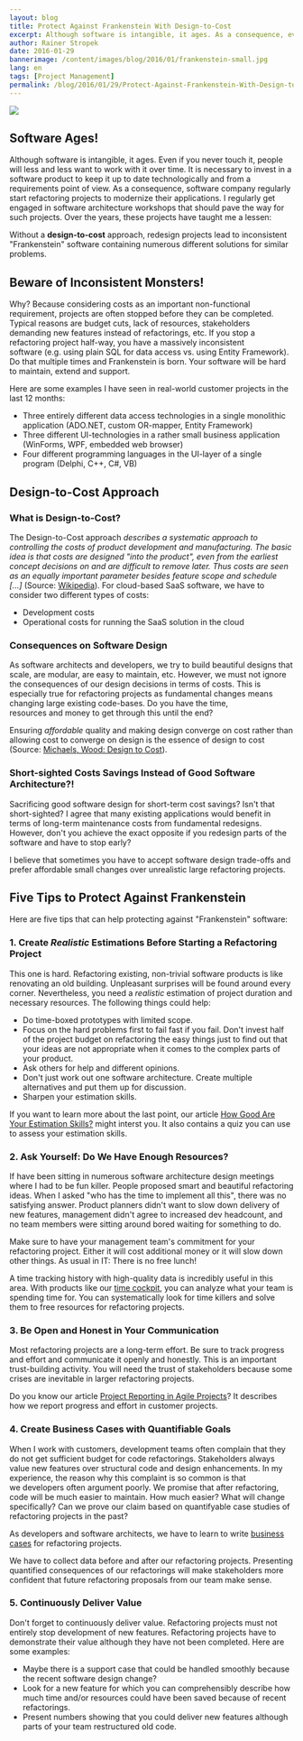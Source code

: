 ```yaml
---
layout: blog
title: Protect Against Frankenstein With Design-to-Cost
excerpt: Although software is intangible, it ages. As a consequence, every software company will at some point need to make significant investments to redesign and modernize existing applications. In such projects, costs and available resources are important for design decisions. Without a design-to-cost approach, redesign projects often are stopped before they are finished. Frankenstein software is the result. Read more about how to use the design-to-cost approach to protect against Frankenstein.
author: Rainer Stropek
date: 2016-01-29
bannerimage: /content/images/blog/2016/01/frankenstein-small.jpg
lang: en
tags: [Project Management]
permalink: /blog/2016/01/29/Protect-Against-Frankenstein-With-Design-to-Cost
---
```


<p>
  <img src="{{site.baseurl}}/content/images/blog/2016/01/frankenstein.jpg" />
</p><h2>Software Ages!</h2><p>Although software is intangible, it ages. Even if you never touch it, people will less and less want to work with it over time. It is necessary to invest in a software product to keep it up to date technologically and from a requirements point of view. As a consequence, software company regularly start refactoring projects to modernize their applications. I regularly get engaged in software architecture workshops that should pave the way for such projects. Over the years, these projects have taught me a lessen:</p><p class="showcase">Without a <strong>design-to-cost</strong> approach, redesign projects lead to inconsistent "Frankenstein" software containing numerous different solutions for similar problems.</p><h2>Beware of Inconsistent Monsters!</h2><p>Why? Because considering costs as an important non-functional requirement, projects are often stopped before they can be completed. Typical reasons are budget cuts, lack of resources, stakeholders demanding new features instead of refactorings, etc. If you stop a refactoring project half-way, you have a massively inconsistent software (e.g. using plain SQL for data access vs. using Entity Framework). Do that multiple times and Frankenstein is born. Your software will be hard to maintain, extend and support.</p><p>Here are some examples I have seen in real-world customer projects in the last 12 months:</p><ul>
  <li>Three entirely different data access technologies in a single monolithic application (ADO.NET, custom OR-mapper, Entity Framework)</li>
  <li>Three different UI-technologies in a rather small business application (WinForms, WPF, embedded web browser)</li>
  <li>Four different programming languages in the UI-layer of a single program (Delphi, C++, C#, VB)</li>
</ul><h2>Design-to-Cost Approach
<br /></h2><h3>What is Design-to-Cost?</h3><p>The Design-to-Cost approach <em>describes a systematic approach to controlling the costs of product development and manufacturing. The basic idea is that costs are designed "into the product", even from the earliest concept decisions on and are difficult to remove later. Thus costs are seen as an equally important parameter besides feature scope and schedule [...]</em> (Source: <a href="https://en.wikipedia.org/wiki/Design-to-cost" target="_blank">Wikipedia</a>). For cloud-based SaaS software, we have to consider two different types of costs:</p><ul>
  <li>Development costs</li>
  <li>Operational costs for running the SaaS solution in the cloud
<br /></li>
</ul><h3>Consequences on Software Design</h3><p>As software architects and developers, we try to build beautiful designs that scale, are modular, are easy to maintain, etc. However, we must not ignore the consequences of our design decisions in terms of costs. This is especially true for refactoring projects as fundamental changes means changing large existing code-bases. Do you have the time, resources and money to get through this until the end?</p><p class="showcase">Ensuring <em>affordable</em> quality and making design converge on cost rather than allowing cost to converge on design is the essence of design to cost (Source: <a href="https://books.google.at/books?id=XXIJTb7P2koC&amp;lpg=PP1&amp;dq=design%20to%20cost&amp;hl=de&amp;pg=PR17#v=onepage&amp;q=design%20to%20cost&amp;f=false" target="_blank">Michaels, Wood: Design to Cost</a>).</p><h3>Short-sighted Costs Savings Instead of Good Software Architecture?!</h3><p>Sacrificing good software design for short-term cost savings? Isn't that short-sighted? I agree that many existing applications would benefit in terms of long-term maintenance costs from fundamental redesigns. However, don't you achieve the exact opposite if you redesign parts of the software and have to stop early?</p><p class="showcase">I believe that sometimes you have to accept software design trade-offs and prefer affordable small changes over unrealistic large refactoring projects.</p><h2>Five Tips to Protect Against Frankenstein
<br /></h2><p>Here are five tips that can help protecting against "Frankenstein" software:</p><h3>1. Create <em>Realistic</em> Estimations Before Starting a Refactoring Project</h3><p>This one is hard. Refactoring existing, non-trivial software products is like renovating an old building. Unpleasant surprises will be found around every corner. Nevertheless, you need a <em>realistic</em> estimation of project duration and necessary resources. The following things could help:</p><ul>
  <li>Do time-boxed prototypes with limited scope.</li>
  <li>Focus on the hard problems first to fail fast if you fail. Don't invest half of the project budget on refactoring the easy things just to find out that your ideas are not appropriate when it comes to the complex parts of your product.</li>
  <li>Ask others for help and different opinions.</li>
  <li>Don't just work out one software architecture. Create multiple alternatives and put them up for discussion.</li>
  <li>Sharpen your estimation skills.</li>
</ul><p class="showcase">If you want to learn more about the last point, our article <a href="~/blog/2013/07/19/How-Good-Are-Your-Estimation-Skills" target="_blank">How Good Are Your Estimation Skills?</a> might interst you. It also contains a quiz you can use to assess your estimation skills.<br /></p><h3>2. Ask Yourself: Do We Have Enough Resources?</h3><p>If have been sitting in numerous software architecture design meetings where I had to be fun killer. People proposed smart and beautiful refactoring ideas. When I asked "who has the time to implement all this", there was no satisfying answer. Product planners didn't want to slow down delivery of new features, management didn't agree to increased dev headcount, and no team members were sitting around bored waiting for something to do.<br /></p><p class="showcase">Make sure to have your management team's commitment for your refactoring project. Either it will cost additional money or it will slow down other things. As usual in IT: There is no free lunch!</p><p>A time tracking history with high-quality data is incredibly useful in this area. With products like our <a href="http://www.timecockpit.com" target="_blank">time cockpit</a>, you can analyze what your team is spending time for. You can systematically look for time killers and solve them to free resources for refactoring projects.<br /></p><h3>3. Be Open and Honest in Your Communication</h3><p>Most refactoring projects are a long-term effort. Be sure to track progress and effort and communicate it openly and honestly. This is an important trust-building activity. You will need the trust of stakeholders because some crises are inevitable in larger refactoring projects.</p><p class="showcase">Do you know our article <a href="~/blog/2013/08/30/Project-Reporting-in-Agile-Projects" target="_blank">Project Reporting in Agile Projects</a>? It describes how we report progress and effort in customer projects.</p><h3>4. Create Business Cases with Quantifiable Goals
<br /></h3><p>When I work with customers, development teams often complain that they do not get sufficient budget for code refactorings. Stakeholders always value new features over structural code and design enhancements. In my experience, the reason why this complaint is so common is that we developers often argument poorly. We promise that after refactoring, code will be much easier to maintain. How much easier? What will change specifically? Can we prove our claim based on quantifyable case studies of refactoring projects in the past?</p><p class="showcase">As developers and software architects, we have to learn to write <a href="https://en.wikipedia.org/wiki/Business_case" target="_blank">business cases</a> for refactoring projects.</p><p>We have to collect data before and after our refactoring projects. Presenting quantified consequences of our refactorings will make stakeholders more confident that future refactoring proposals from our team make sense.</p><h3>5. Continuously Deliver Value</h3><p>Don't forget to continuously deliver value. Refactoring projects must not entirely stop development of new features. Refactoring projects have to demonstrate their value although they have not been completed. Here are some examples:<br /></p><ul>
  <li>Maybe there is a support case that could be handled smoothly because the recent software design change?</li>
  <li>Look for a new feature for which you can comprehensibly describe how much time and/or resources could have been saved because of recent refactorings.</li>
  <li>Present numbers showing that you could deliver new features although parts of your team restructured old code.</li>
</ul><br />